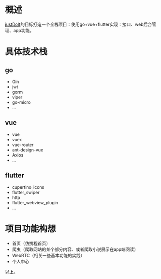 
# 概述
[justDoIt](https://github.com/samtake/justDoIt)的目标打造一个全栈项目：使用go+vue+flutter实现：接口、web后台管理、app功能。

# 具体技术栈

## go
- Gin
- jwt
- gorm
- viper
- go-micro
- ...

## vue
- vue
- vuex
- vue-router
- ant-design-vue
- Axios
- ...

## flutter
- cupertino_icons
- flutter_swiper
- http
- flutter_webview_plugin
- ...

# 项目功能构想

- 首页（仿携程首页）
- 爬虫（爬取网站的某个部分内容、或者爬取小说展示在app端阅读）
- WebRTC（相关一些基本功能的实践）
- 个人中心


以上。

